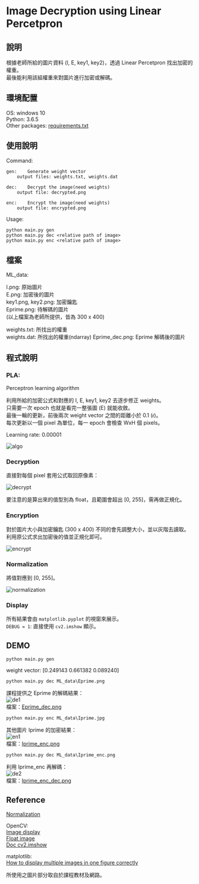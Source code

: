 # Image Decryption using Linear Percetpron

## 說明

根據老師所給的圖片資料 (I, E, key1, key2)，透過 Linear Percetpron 找出加密的權重。  
最後能利用該組權重來對圖片進行加密或解碼。

## 環境配置

OS: windows 10  
Python: 3.6.5  
Other packages: [requirements.txt](requirements.txt)

## 使用說明

Command:
```
gen:    Generate weight vector
    output files: weights.txt, weights.dat

dec:    Decrypt the image(need weights)
    output file: decrypted.png

enc:    Encrypt the image(need weights)
    output file: encrypted.png
```

Usage:
```
python main.py gen
python main.py dec <relative path of image>
python main.py enc <relative path of image>
```

## 檔案

ML_data:

I.png: 原始圖片  
E.png: 加密後的圖片  
key1.png, key2.png: 加密鑰匙  
Eprime.png: 待解碼的圖片  
(以上檔案為老師所提供，皆為 300 x 400)

weights.txt: 所找出的權重  
weights.dat: 所找出的權重(ndarray)
Eprime_dec.png: Eprime 解碼後的圖片

## 程式說明

### PLA:  
Perceptron learning algorithm  

利用所給的加密公式和對應的 I, E, key1, key2 去逐步修正 weights。  
只需要一次 epoch 也就是看完一整張圖 (E) 就能收斂。  
最後一輪的更新，前後兩次 weight vector 之間的距離小於 0.1 (𝜖)。  
每次更新以一個 pixel 為單位，每一 epoch 會檢查 WxH 個 pixels。  

Learning rate: 0.00001  

![algo](img\algo.png)

### Decryption

直接對每個 pixel 套用公式取回原像素：

![decrypt](img\de_img.png)

要注意的是算出來的值型別為 float，且範圍會超出 [0, 255]，需再做正規化。

### Encryption

對於圖片大小與加密鑰匙 (300 x 400) 不同的會先調整大小，並以灰階去讀取。  
利用原公式求出加密後的值並正規化即可。

![encrypt](img\en_img.png)

### Normalization

將值對應到 [0, 255]。

![normalization](img\normalize.png)

### Display

所有結果會由 `matplotlib.pyplot` 的視窗來展示。  
`DEBUG = 1`: 直接使用 `cv2.imshow` 顯示。

## DEMO

`python main.py gen`  

weight vector: [0.249143 0.661382 0.089240]

`python main.py dec ML_data\Eprime.png`  

課程提供之 Eprime 的解碼結果：  
![de1](img\de1.png)  
檔案：[Eprime_dec.png](ML_data\Eprime_dec.png)

`python main.py enc ML_data\Iprime.jpg`  

其他圖片 Iprime 的加密結果：  
![en1](img\en1.png)  
檔案：[Iprime_enc.png](ML_data\Iprime_enc.png)

`python main.py dec ML_data\Iprime_enc.png`  

利用 Iprime_enc 再解碼：  
![de2](img\de2.png)  
檔案：[Iprime_enc_dec.png](ML_data\Iprime_enc_dec.png)

## Reference

[Normalization](https://en.wikipedia.org/wiki/Normalization_(image_processing))

OpenCV:  
[Image display](https://docs.opencv.org/3.0-beta/doc/py_tutorials/py_gui/py_image_display/py_image_display.html)  
[Float image](https://stackoverflow.com/questions/48331211/how-to-use-cv2-imshow-correctly-for-the-float-image-returned-by-cv2-distancet)  
[Doc cv2.imshow](https://docs.opencv.org/3.1.0/d7/dfc/group__highgui.html#ga453d42fe4cb60e5723281a89973ee563)

matplotlib:  
[How to display multiple images in one figure correctly](https://stackoverflow.com/questions/46615554/how-to-display-multiple-images-in-one-figure-correctly) 

所使用之圖片部分取自於課程教材及網路。